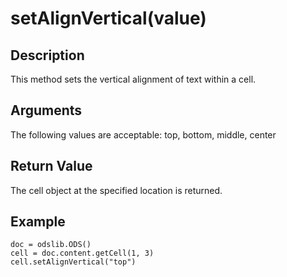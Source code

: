 # setAlignVertical(value) #

## Description ##

This method sets the vertical alignment of text within a cell.

## Arguments ##

The following values are acceptable: top, bottom, middle, center

## Return Value ##

The cell object at the specified location is returned.

## Example ##
```
doc = odslib.ODS()
cell = doc.content.getCell(1, 3)
cell.setAlignVertical("top")
```